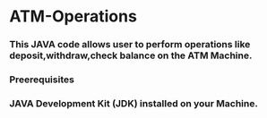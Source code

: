 # ATM-Operations
### This JAVA code allows user to perform operations like deposit,withdraw,check balance on the ATM Machine.
### Preerequisites
### JAVA Development Kit (JDK) installed on your Machine.
